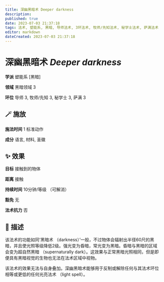 ```yaml
---
title: 深幽黑暗术 Deeper darkness
description: 
published: true
date: 2023-07-03 21:37:18
tags: 法术, 塑能系, 黑暗, 导师法术, 3环法术, 牧师/先知法术, 秘学士法术, 萨满法术, 黑暗领域
editor: markdown
dateCreated: 2023-07-03 21:37:18
---
```


# **深幽黑暗术** *Deeper darkness*

**学派** 塑能系 \[黑暗\] 

**领域** 黑暗领域 3

**环位** 导师 3, 牧师/先知 3, 秘学士 3, 萨满 3

## 🪄 施放

**施法时间** 1 标准动作

**成分** 语言, 材料, 圣徽

## ✨ 效果 

**目标** 接触到的物体 

**距离** 接触  

**持续时间** 10分钟/等级 （可解消） 

**豁免** 无

**法术抗力** 否

## 📖 描述

该法术的功能如同‘黑暗术 （darkness）’一般，不过物体会辐射出半径60尺的黑暗，并且使光照等级降低2级。强光变为昏暗，常光变为黑暗。昏暗与黑暗的区域会变为超自然黑暗 （supernaturally dark）。这效果与正常黑暗光照相同，但是即便具有黑暗视觉的生物也无法在法术区域中视物。

该法术的效果无法与自身叠加。深幽黑暗术能够用于反制或解除任何与其法术环位相等或更低的任何光亮法术 （light spell）。
    